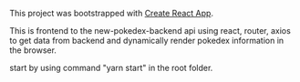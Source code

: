 This project was bootstrapped with [Create React App](https://github.com/facebookincubator/create-react-app).

This is frontend to the new-pokedex-backend api using react, router, axios to get data from backend and dynamically render pokedex information in the browser.

start by using command "yarn start" in the root folder.